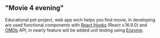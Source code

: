 ## "Movie 4 evening"
Educational pet-project, web app wich helps you find movie, in developing are used functional components with [React Hooks](https://reactjs.org/docs/hooks-overview.html#state-hook) (React v.16.9.0) and [OMDb](http://www.omdbapi.com/) API, in nearly feature will be added unit testing using [Enzyme](https://github.com/airbnb/enzyme).
